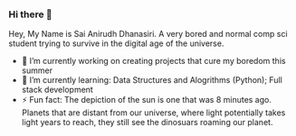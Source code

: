 ### Hi there 👋

Hey, My Name is Sai Anirudh Dhanasiri. A very bored and normal comp sci student trying to survive in the digital age of the universe. 

- 🔭 I’m currently working on creating projects that cure my boredom this summer
- 🌱 I’m currently learning: Data Structures and Alogrithms (Python); Full stack development
- ⚡ Fun fact: The depiction of the sun is one that was 8 minutes ago. Planets that are distant from our universe, where light potentially takes light years to reach, they still see the dinosuars roaming our planet. 
